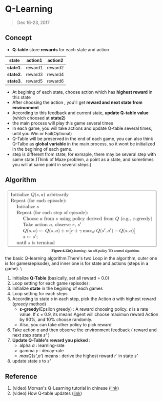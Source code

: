 # Q-Learning
> Dec 16-23, 2017

## Concept
- **Q-table** store **rewards** for each state and action

| state        | action1       | action2   |
| ------------- |:-------------:| :--------:|
| **state1.**  | reward1		|reward2	|
| **state2.**  | reward3       |reward4    |
| **state3.**  | reward5       |reward6    |

- At begining of each state, choose action which has **highest reward** in this state
- After choosing the action , you'll get **reward and next state from environment**
- According to this feedback and current state, **update Q-table value** (which choosed at **state2**)
- the main process will play this game several times
- In each game, you will take actions and update Q-table several times, until you Win or Fail(Optional)
- Q-Table will be preserved in the end of each game, you can also think Q-Talbe as **global variable** in the main process, so it wont be initialized in the begining of each game.
- step is different from state, for exmaple, there may be several step with same state.(Think of Maze problem, a point as a state, and sometimes you will at same point in several steps.)

## Algorithm
![algorithm](./img/QLearning_algo.png) \
the basic Q-learning algorithm.There's two Loop in the algorithm, outer one is for games(episode), and inner one is for state and actions (steps in a game). \

1. Initialize **Q-Table** (basically, set all reward = 0.0)
2. Loop setting for each game (episode) :
3. Initialize **state** in the begining of each games
4. Loop setting for each steps
5. According to state *s* in each step, pick the Action *a* with highest reward (greedy method)
	- **ε-greedy**(Epsilon greedy) : A reward choosing policy. *ε* is a rate value. If *ε* = 0.9, its means Agent will choose maximun reward Action by 90%, and 10% choose randomly.
	- Also, you can take other policy to pick reward
6. Take action *a* and then observe the environment feedback ( reward and next step state *s'* )
7. **Update Q-Table's reward you picked** : 
	- alpha *α* : learning-rate
	- gamma *γ* : decay-rate
	- *max*Q(*s'*,*a'*) means : derive the highest reward *r'* in state *s'*
8. update state *s* to *s'*

## Reference
1. (video) Morvan's Q-Learning tutorial in chinese ([link](https://morvanzhou.github.io/tutorials/machine-learning/reinforcement-learning/2-2-tabular-q1/))
2. (video) How Q-table updates ([link](https://www.youtube.com/watch?time_continue=207&v=qz_4kDieX64))